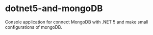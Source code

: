 # dotnet5-and-mongoDB
Console application for connect MongoDB with .NET 5 and make small configurations of mongoDB.
